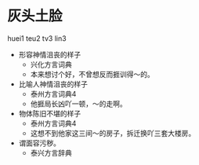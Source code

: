 # 灰头土脸
huei1 teu2 tv3 lin3
+ 形容神情沮丧的样子
  * 兴化方言词典
  - 本来想讨个好，不曾想反而捱训得～的。
+ 比喻人神情沮丧的样子
  * 泰州方言词典4
  - 他捱局长凶吖一顿，～的走啊。
+ 物体陈旧不堪的样子
  * 泰州方言词典4
  - 这想不到他家这三间～的房子，拆迁换吖三套大楼房。
+ 谓面容污秽。
  * 泰兴方言辞典
